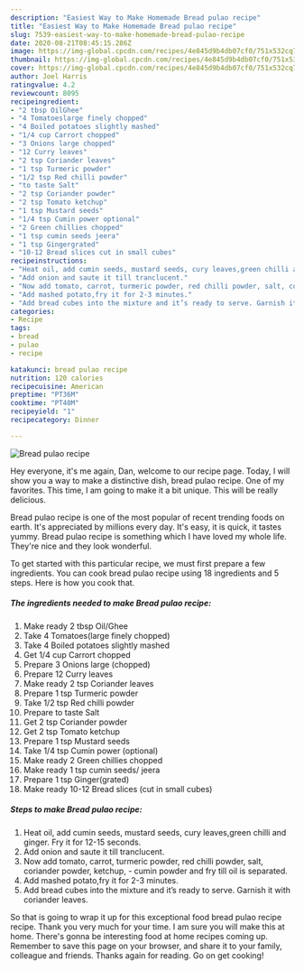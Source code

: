 ```yaml
---
description: "Easiest Way to Make Homemade Bread pulao recipe"
title: "Easiest Way to Make Homemade Bread pulao recipe"
slug: 7539-easiest-way-to-make-homemade-bread-pulao-recipe
date: 2020-08-21T08:45:15.286Z
image: https://img-global.cpcdn.com/recipes/4e845d9b4db07cf0/751x532cq70/bread-pulao-recipe-recipe-main-photo.jpg
thumbnail: https://img-global.cpcdn.com/recipes/4e845d9b4db07cf0/751x532cq70/bread-pulao-recipe-recipe-main-photo.jpg
cover: https://img-global.cpcdn.com/recipes/4e845d9b4db07cf0/751x532cq70/bread-pulao-recipe-recipe-main-photo.jpg
author: Joel Harris
ratingvalue: 4.2
reviewcount: 8095
recipeingredient:
- "2 tbsp OilGhee"
- "4 Tomatoeslarge finely chopped"
- "4 Boiled potatoes slightly mashed"
- "1/4 cup Carrort chopped"
- "3 Onions large chopped"
- "12 Curry leaves"
- "2 tsp Coriander leaves"
- "1 tsp Turmeric powder"
- "1/2 tsp Red chilli powder"
- "to taste Salt"
- "2 tsp Coriander powder"
- "2 tsp Tomato ketchup"
- "1 tsp Mustard seeds"
- "1/4 tsp Cumin power optional"
- "2 Green chillies chopped"
- "1 tsp cumin seeds jeera"
- "1 tsp Gingergrated"
- "10-12 Bread slices cut in small cubes"
recipeinstructions:
- "Heat oil, add cumin seeds, mustard seeds, cury leaves,green chilli and ginger. Fry it for 12-15 seconds."
- "Add onion and saute it till tranclucent."
- "Now add tomato, carrot, turmeric powder, red chilli powder, salt, coriander powder, ketchup, cumin powder and fry till oil is separated."
- "Add mashed potato,fry it for 2-3 minutes."
- "Add bread cubes into the mixture and it’s ready to serve. Garnish it with coriander leaves."
categories:
- Recipe
tags:
- bread
- pulao
- recipe

katakunci: bread pulao recipe 
nutrition: 120 calories
recipecuisine: American
preptime: "PT36M"
cooktime: "PT40M"
recipeyield: "1"
recipecategory: Dinner

---
```



![Bread pulao recipe](https://img-global.cpcdn.com/recipes/4e845d9b4db07cf0/751x532cq70/bread-pulao-recipe-recipe-main-photo.jpg)

Hey everyone, it's me again, Dan, welcome to our recipe page. Today, I will show you a way to make a distinctive dish, bread pulao recipe. One of my favorites. This time, I am going to make it a bit unique. This will be really delicious.



Bread pulao recipe is one of the most popular of recent trending foods on earth. It's appreciated by millions every day. It's easy, it is quick, it tastes yummy. Bread pulao recipe is something which I have loved my whole life. They're nice and they look wonderful.


To get started with this particular recipe, we must first prepare a few ingredients. You can cook bread pulao recipe using 18 ingredients and 5 steps. Here is how you cook that.

<!--inarticleads1-->

##### The ingredients needed to make Bread pulao recipe:

1. Make ready 2 tbsp Oil/Ghee
1. Take 4 Tomatoes(large finely chopped)
1. Take 4 Boiled potatoes slightly mashed
1. Get 1/4 cup Carrort chopped
1. Prepare 3 Onions large (chopped)
1. Prepare 12 Curry leaves
1. Make ready 2 tsp Coriander leaves
1. Prepare 1 tsp Turmeric powder
1. Take 1/2 tsp Red chilli powder
1. Prepare to taste Salt
1. Get 2 tsp Coriander powder
1. Get 2 tsp Tomato ketchup
1. Prepare 1 tsp Mustard seeds
1. Take 1/4 tsp Cumin power (optional)
1. Make ready 2 Green chillies chopped
1. Make ready 1 tsp cumin seeds/ jeera
1. Prepare 1 tsp Ginger(grated)
1. Make ready 10-12 Bread slices (cut in small cubes)




<!--inarticleads2-->

##### Steps to make Bread pulao recipe:

1. Heat oil, add cumin seeds, mustard seeds, cury leaves,green chilli and ginger. Fry it for 12-15 seconds.
1. Add onion and saute it till tranclucent.
1. Now add tomato, carrot, turmeric powder, red chilli powder, salt, coriander powder, ketchup, - cumin powder and fry till oil is separated.
1. Add mashed potato,fry it for 2-3 minutes.
1. Add bread cubes into the mixture and it’s ready to serve. Garnish it with coriander leaves.




So that is going to wrap it up for this exceptional food bread pulao recipe recipe. Thank you very much for your time. I am sure you will make this at home. There's gonna be interesting food at home recipes coming up. Remember to save this page on your browser, and share it to your family, colleague and friends. Thanks again for reading. Go on get cooking!
